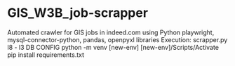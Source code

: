 # GIS_W3B_job-scrapper
Automated crawler for GIS jobs in indeed.com using Python playwright, mysql-connector-python, pandas, openpyxl libraries 
Execution:
scrapper.py l8 - l3 DB CONFIG
python -m venv [new-env]
[new-env]/Scripts/Activate
pip install requirements.txt
